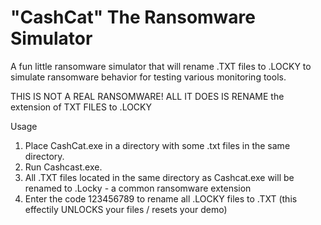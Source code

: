 # "CashCat" The Ransomware Simulator
A fun little ransomware simulator that will rename .TXT files to .LOCKY to simulate ransomware behavior for testing various monitoring tools.

THIS IS NOT A REAL RANSOMWARE! ALL IT DOES IS RENAME the extension of TXT FILES to .LOCKY 



Usage
1. Place CashCat.exe in a directory with some .txt files in the same directory.
2. Run Cashcast.exe.
3. All .TXT files located in the same directory as Cashcat.exe will be renamed to .Locky - a common ransomware extension
4. Enter the code 123456789 to rename all .LOCKY files to .TXT (this effectily UNLOCKS your files / resets your demo)
